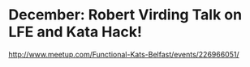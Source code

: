 # December: Robert Virding Talk on LFE and Kata Hack!

http://www.meetup.com/Functional-Kats-Belfast/events/226966051/
